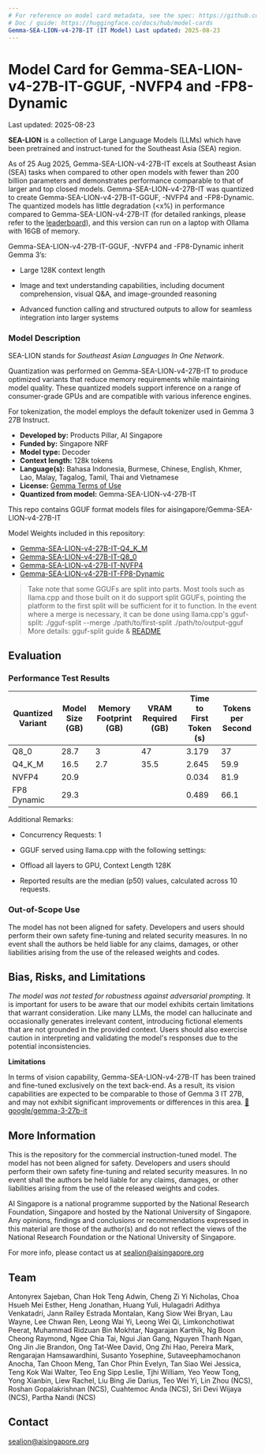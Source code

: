 ```yaml
---
# For reference on model card metadata, see the spec: https://github.com/huggingface/hub-docs/blob/main/modelcard.md?plain=1
# Doc / guide: https://huggingface.co/docs/hub/model-cards
Gemma-SEA-LION-v4-27B-IT (IT Model) Last updated: 2025-08-23
---
```


# Model Card for Gemma-SEA-LION-v4-27B-IT-GGUF, -NVFP4 and -FP8-Dynamic

<!-- Provide a quick summary of what the model is/does. -->

Last updated: 2025-08-23

**SEA-LION** is a collection of Large Language Models (LLMs) which have been pretrained and instruct-tuned 
for the Southeast Asia (SEA) region.

As of 25 Aug 2025, Gemma-SEA-LION-v4-27B-IT excels at Southeast Asian (SEA) tasks when compared to other open models
 with fewer than 200 billion parameters and demonstrates performance comparable to that of larger and top closed models. 
 Gemma-SEA-LION-v4-27B-IT was quantized to create Gemma-SEA-LION-v4-27B-IT-GGUF, -NVFP4 and -FP8-Dynamic. 
 The quantized models has little degradation (<x%) in performance compared to Gemma-SEA-LION-v4-27B-IT 
 (for detailed rankings, please refer to the [leaderboard](https://leaderboard.sea-lion.ai/)), and 
 this version can run on a laptop with Ollama with 16GB of memory. 

Gemma-SEA-LION-v4-27B-IT-GGUF, -NVFP4 and -FP8-Dynamic inherit Gemma 3’s: 

- Large 128K context length 

- Image and text understanding capabilities, including document comprehension, visual Q&A, and image-grounded reasoning

- Advanced function calling and structured outputs to allow for seamless integration into larger systems



### Model Description

<!-- Provide a longer summary of what this model is. -->

SEA-LION stands for *Southeast Asian Languages In One Network*. 

Quantization was performed on Gemma-SEA-LION-v4-27B-IT to produce optimized variants that reduce memory requirements 
while maintaining model quality. These quantized models support inference on a range of consumer-grade GPUs 
and are compatible with various inference engines.


For tokenization, the model employs the default tokenizer used in Gemma 3 27B Instruct. 


- **Developed by:** Products Pillar, AI Singapore
- **Funded by:** Singapore NRF
- **Model type:** Decoder
- **Context length:** 128k tokens
- **Language(s):**  Bahasa Indonesia, Burmese, Chinese, English, Khmer, Lao, Malay, Tagalog, Tamil, Thai and Vietnamese
- **License:** [Gemma Terms of Use](https://ai.google.dev/gemma/terms)
- **Quantized from model:** Gemma-SEA-LION-v4-27B-IT

This repo contains GGUF format models files for aisingapore/Gemma-SEA-LION-v4-27B-IT

Model Weights included in this repository:
- [Gemma-SEA-LION-v4-27B-IT-Q4_K_M](https://huggingface.co/aisingapore/Gemma-SEA-LION-v4-27B-IT-GGUF) 
- [Gemma-SEA-LION-v4-27B-IT-Q8_0](https://huggingface.co/aisingapore/Gemma-SEA-LION-v4-27B-IT-GGUF) 
- [Gemma-SEA-LION-v4-27B-IT-NVFP4](https://huggingface.co/aisingapore/Gemma-SEA-LION-v4-27B-IT-NVFP4) 
- [Gemma-SEA-LION-v4-27B-IT-FP8-Dynamic](https://huggingface.co/aisingapore/Gemma-SEA-LION-v4-27B-IT-FP8-Dynamic)

> Take note that some GGUFs are split into parts. Most tools such as llama.cpp and those built on it do support split GGUFs, 
> pointing the platform to the first split will be sufficient for it to function. In the event where a merge is necessary, 
> it can be done using llama.cpp's gguf-split: ./gguf-split --merge ./path/to/first-split ./path/to/output-gguf More details: 
> gguf-split guide & [README](https://github.com/ggerganov/llama.cpp/tree/master/examples/gguf-split)


## Evaluation

<!-- This section describes the evaluation protocols and provides the results. -->

### Performance Test Results

| Quantized Variant | Model Size (GB) | Memory Footprint (GB) | VRAM Required (GB) | Time to First Token (s) | Tokens per Second |
|-------------------|-----------------|-----------------------|--------------------|------------------------|-------------------|
| Q8_0              | 28.7            | 3                     | 47                 | 3.179                  | 37                |
| Q4_K_M            | 16.5            | 2.7                   | 35.5               | 2.645                  | 59.9              |
| NVFP4             | 20.9            |                       |                    | 0.034                  | 81.9              |
| FP8 Dynamic       | 29.3            |                       |                    | 0.489                  | 66.1              |

Additional Remarks: 

- Concurrency Requests: 1

- GGUF served using llama.cpp with the following settings:

- Offload all layers to GPU, Context Length 128K

- Reported results are the median (p50) values, calculated across 10 requests.




### Out-of-Scope Use

<!-- This section addresses misuse, malicious use, and uses that the model will not work well for. -->

The model has not been aligned for safety. Developers and users should perform their own safety 
fine-tuning and related security measures. In no event shall the authors be held liable for any claims, damages, or other liabilities arising from the use of the released weights and codes.


## Bias, Risks, and Limitations

<!-- This section is meant to convey both technical and sociotechnical limitations. -->

*The model was not tested for robustness against adversarial prompting.* It is important for users to be aware that our model exhibits certain limitations that warrant consideration. 
Like many LLMs, the model can hallucinate and occasionally generates irrelevant content, 
introducing fictional elements that are not grounded in the provided context. 
Users should also exercise caution in interpreting and validating the model's responses 
due to the potential inconsistencies.

**Limitations**

In terms of vision capability, Gemma-SEA-LION-v4-27B-IT has been trained and fine-tuned exclusively on the text back-end.
As a result, its vision capabilities are expected to be comparable to those of Gemma 3 IT 27B, 
and may not exhibit significant improvements or differences in this area. [🤗 google/gemma-3-27b-it](https://huggingface.co/google/gemma-3-27b-it )



## More Information

This is the repository for the commercial instruction-tuned model. 
The model has not been aligned for safety. Developers and users should perform their own safety 
fine-tuning and related security measures. In no event shall the authors be held liable 
for any claims, damages, or other liabilities arising from the use of the released weights and codes.

AI Singapore is a national programme supported by the National Research Foundation, Singapore and hosted by the National University of Singapore. 
Any opinions, findings and conclusions or recommendations expressed in this material are those of the author(s) and do not reflect the views of the National Research Foundation or the National University of Singapore.

For more info, please contact us at sealion@aisingapore.org


## Team

Antonyrex Sajeban, Chan Hok Teng Adwin, Cheng Zi Yi Nicholas, Choa Hsueh Mei Esther, Heng Jonathan, Huang Yuli, Hulagadri Adithya Venkatadri, 
Jann Railey Estrada Montalan, Kang Siow Wei  Bryan, Lau Wayne, Lee Chwan Ren, Leong Wai Yi, Leong Wei Qi, 
Limkonchotiwat Peerat, Muhammad Ridzuan Bin Mokhtar, Nagarajan Karthik, Ng Boon Cheong  Raymond, Ngee Chia Tai, 
Ngui Jian Gang, Nguyen Thanh Ngan, Ong Jin Jie Brandon, Ong Tat-Wee David, Ong Zhi Hao, Pereira Mark, 
Rengarajan Hamsawardhini, Susanto Yosephine, Sutaveephamochanon Anocha, Tan Choon Meng, Tan Chor Phin Evelyn, 
Tan Siao Wei Jessica, Teng Kok Wai Walter, Teo Eng Sipp Leslie, Tjhi William, Yeo Yeow Tong, Yong Xianbin, 
Liew Rachel, Liu Bing Jie Darius, Teo Wei Yi, Lin Zhou (NCS), Roshan Gopalakrishnan (NCS), Cuahtemoc Anda (NCS), 
Sri Devi Wijaya (NCS), Partha Nandi (NCS)


## Contact

sealion@aisingapore.org